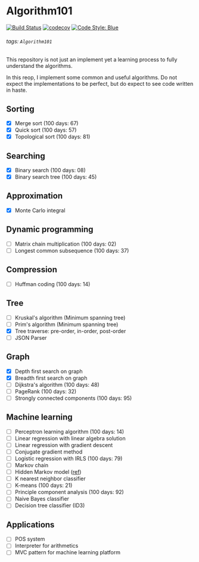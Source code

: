 # Algorithm101

[![Build Status](https://travis-ci.com/foldfelis/Algorithm101.svg?token=sCvSBz8RcnVXPVQx1yrZ&branch=master)](https://travis-ci.com/foldfelis/Algorithm101)
[![codecov](https://codecov.io/gh/foldfelis/Algorithm101/branch/master/graph/badge.svg?token=PBJZ4JLZ1H)](https://codecov.io/gh/foldfelis/Algorithm101)
[![Code Style: Blue](https://img.shields.io/badge/code%20style-blue-4495d1.svg)](https://github.com/invenia/BlueStyle)

###### tags: `Algorithm101`

This repository is not just an implement yet a learning process to fully understand the algorithms.

In this reop, I implement some common and useful algorithms. Do not expect the implementations to be perfect, but do expect to see code written in haste.

## Sorting

- [x] Merge sort (100 days: 67)
- [x] Quick sort (100 days: 57)
- [x] Topological sort (100 days: 81)

## Searching

- [x] Binary search (100 days: 08)
- [x] Binary search tree (100 days: 45)

## Approximation

- [x] Monte Carlo integral

## Dynamic programming

- [ ] Matrix chain multiplication (100 days: 02)
- [ ] Longest common subsequence (100 days: 37)

## Compression

- [ ] Huffman coding (100 days: 14)

## Tree

- [ ] Kruskal's algorithm (Minimum spanning tree)
- [ ] Prim's algorithm (Minimum spanning tree)
- [x] Tree traverse: pre-order, in-order, post-order
- [ ] JSON Parser

## Graph

- [x] Depth first search on graph
- [x] Breadth first search on graph
- [ ] Dijkstra's algorithm (100 days: 48)
- [ ] PageRank (100 days: 32)
- [ ] Strongly connected components (100 days: 95)

## Machine learning

- [ ] Perceptron learning algorithm (100 days: 14)
- [ ] Linear regression with linear algebra solution
- [ ] Linear regression with gradient descent
- [ ] Conjugate gradient method
- [ ] Logistic regression with IRLS (100 days: 79)
- [ ] Markov chain
- [ ] Hidden Markov model ([ref](http://www.csie.ntnu.edu.tw/~u91029/HiddenMarkovModel.html#2))
- [ ] K nearest neighbor classifier
- [ ] K-means (100 days: 21)
- [ ] Principle component analysis (100 days: 92)
- [ ] Naive Bayes classifier
- [ ] Decision tree classifier (ID3)

## Applications

- [ ] POS system
- [ ] Interpreter for arithmetics
- [ ] MVC pattern for machine learning platform
